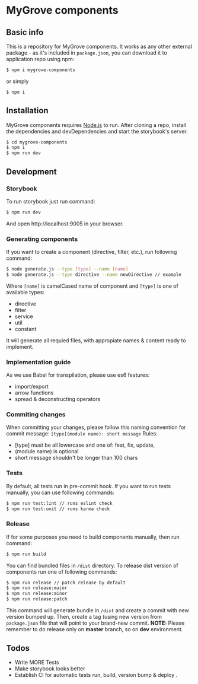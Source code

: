 # MyGrove components
## Basic info
This is a repository for MyGrove components. 
It works as any other external package - as it's included in `package.json`, you can download it to application repo using npm:
```sh
$ npm i mygrove-components
```
or simply 
```sh
$ npm i
```

## Installation
MyGrove components requires [Node.js](https://nodejs.org/) to run.
After cloning a repo, install the dependencies and devDependencies and start the storybook's server.

```sh
$ cd mygrove-components
$ npm i
$ npm run dev
```

## Development
### Storybook
To run storybook just run command:
```sh
$ npm run dev
```
And open http://localhost:9005 in your browser.

### Generating components
If you want to create a component (directive, filter, etc.), run following command:
```sh
$ node generate.js --type [type] --name [name]
$ node generate.js --type directive --name newDirective // example
```
Where `[name]` is camelCased name of component and `[type]` is one of available types:
 - directive
 - filter
 - service
 - util
 - constant

It will generate all requied files, with appropiate names & content ready to implement. 

### Implementation guide
As we use Babel for transpilation, please use es6 features:
 - import/export
 - arrow functions
 - spread & deconstructing operators

### Commiting changes
When committing your changes, please follow this naming convention for commit message: 
`[type](module name): short message`
Rules: 
 - [type] must be all lowercase and one of: feat, fix, update, 
 - (module name) is optional
 - short message shouldn't be longer than 100 chars


### Tests
By default, all tests run in pre-commit hook. If you want to run tests manually, you can use following commands:
```sh
$ npm run test:lint // runs eslint check
$ npm run test:unit // runs karma check
```

### Release
If for some purposes you need to build components manually, then run command:
```sh
$ npm run build
```
You can find bundled files in `/dist` directory.
To release dist version of components run one of following commands:
```sh
$ npm run release // patch release by default
$ npm run release:major
$ npm run release:minor
$ npm run release:patch
```
This command will generate bundle in `/dist` and create a commit with new version bumped up. 
Then, create a tag (using new version from `package.json` file that will point to your brand-new commit.
**NOTE:** Please remember to do release only on **master** branch, so on **dev** environment.

## Todos
 - Write MORE Tests
 - Make storybook looks better
 - Establish CI for automatic tests run, build, version bump & deploy
 .

